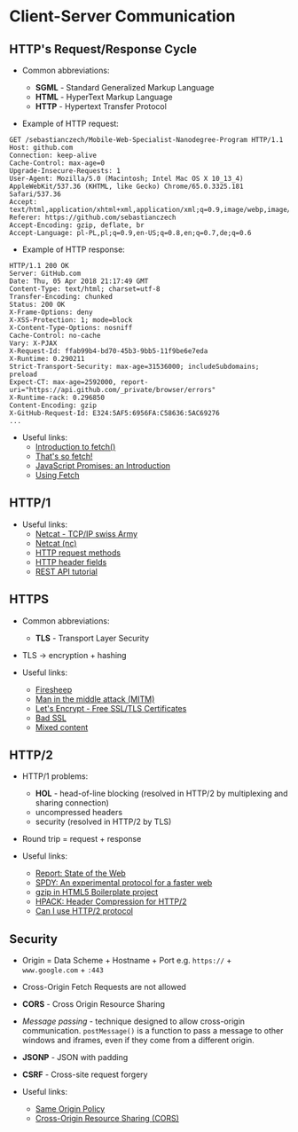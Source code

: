 # Client-Server Communication

## HTTP's Request/Response Cycle

* Common abbreviations:
   * __SGML__ - Standard Generalized Markup Language
   * __HTML__ - HyperText Markup Language
   * __HTTP__ - Hypertext Transfer Protocol


* Example of HTTP request:

```
GET /sebastianczech/Mobile-Web-Specialist-Nanodegree-Program HTTP/1.1
Host: github.com
Connection: keep-alive
Cache-Control: max-age=0
Upgrade-Insecure-Requests: 1
User-Agent: Mozilla/5.0 (Macintosh; Intel Mac OS X 10_13_4) AppleWebKit/537.36 (KHTML, like Gecko) Chrome/65.0.3325.181 Safari/537.36
Accept: text/html,application/xhtml+xml,application/xml;q=0.9,image/webp,image/apng,*/*;q=0.8
Referer: https://github.com/sebastianczech
Accept-Encoding: gzip, deflate, br
Accept-Language: pl-PL,pl;q=0.9,en-US;q=0.8,en;q=0.7,de;q=0.6
```


* Example of HTTP response:

```
HTTP/1.1 200 OK
Server: GitHub.com
Date: Thu, 05 Apr 2018 21:17:49 GMT
Content-Type: text/html; charset=utf-8
Transfer-Encoding: chunked
Status: 200 OK
X-Frame-Options: deny
X-XSS-Protection: 1; mode=block
X-Content-Type-Options: nosniff
Cache-Control: no-cache
Vary: X-PJAX
X-Request-Id: ffab99b4-bd70-45b3-9bb5-11f9be6e7eda
X-Runtime: 0.290211
Strict-Transport-Security: max-age=31536000; includeSubdomains; preload
Expect-CT: max-age=2592000, report-uri="https://api.github.com/_private/browser/errors"
X-Runtime-rack: 0.296850
Content-Encoding: gzip
X-GitHub-Request-Id: E324:5AF5:6956FA:C58636:5AC69276
...
```


* Useful links:
   * [Introduction to fetch()](https://developers.google.com/web/updates/2015/03/introduction-to-fetch?hl=en)
   * [That's so fetch!](https://jakearchibald.com/2015/thats-so-fetch/)
   * [JavaScript Promises: an Introduction](https://developers.google.com/web/fundamentals/primers/promises?hl=en)
   * [Using Fetch](https://developer.mozilla.org/en-US/docs/Web/API/Fetch_API/Using_Fetch)

## HTTP/1

* Useful links:
   * [Netcat - TCP/IP swiss Army](http://nc110.sourceforge.net/)
   * [Netcat (nc)](https://en.wikipedia.org/wiki/Netcat)
   * [HTTP request methods](https://developer.mozilla.org/en-US/docs/Web/HTTP/Methods)
   * [HTTP header fields](https://en.wikipedia.org/wiki/List_of_HTTP_header_fields)
   * [REST API tutorial](http://www.restapitutorial.com/)

## HTTPS

* Common abbreviations:
   * __TLS__ - Transport Layer Security


* TLS -> encryption + hashing   


* Useful links:
   * [Firesheep](http://codebutler.com/firesheep)
   * [Man in the middle attack (MITM)](https://en.wikipedia.org/wiki/Man-in-the-middle_attack)
   * [Let's Encrypt - Free SSL/TLS Certificates](https://letsencrypt.org/)
   * [Bad SSL](https://badssl.com/)
   * [Mixed content](https://developer.mozilla.org/en-US/docs/Web/Security/Mixed_content)

## HTTP/2

* HTTP/1 problems:
   * __HOL__ - head-of-line blocking (resolved in HTTP/2 by multiplexing and sharing connection)
   * uncompressed headers
   * security (resolved in HTTP/2 by TLS)

* Round trip = request + response

* Useful links:
   * [Report: State of the Web ](https://httparchive.org/reports/state-of-the-web)
   * [SPDY: An experimental protocol for a faster web](http://dev.chromium.org/spdy/spdy-whitepaper)
   * [gzip in HTML5 Boilerplate project](https://github.com/h5bp/html5-boilerplate/blob/master/dist/.htaccess#L709-L795)
   * [HPACK: Header Compression for HTTP/2](https://http2.github.io/http2-spec/compression.html)
   * [Can I use HTTP/2 protocol](https://caniuse.com/#feat=http2)

## Security

* Origin = Data Scheme + Hostname + Port e.g. ``https://`` + ``www.google.com`` + ``:443``

* Cross-Origin Fetch Requests are not allowed

* __CORS__ - Cross Origin Resource Sharing

* _Message passing_ - technique designed to allow cross-origin communication. ```postMessage()``` is a function to pass a message to other windows and iframes, even if they come from a different origin.

* __JSONP__ - JSON with padding

* __CSRF__ - Cross-site request forgery

* Useful links:
   * [Same Origin Policy](https://www.w3.org/Security/wiki/Same_Origin_Policy)
   * [Cross-Origin Resource Sharing (CORS)](https://developer.mozilla.org/en-US/docs/Web/HTTP/CORS)
